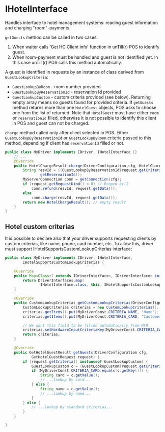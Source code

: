 # IHotelInterface

Handles interface to hotel management systems: reading guest information and charging "room"-payments. 

`getGuests` method can be called in two cases:
1. When waiter calls 'Get HC Client info' function in unTill(r) POS to identify guest.
2. When room-payment must be handled and guest is not identified yet. In this case unTill(r) POS calls this method automatically.

A guest is identified in requests by an instance of class derived from `GuestLookupCriteria`:
- `GuestLookupByRoom` - room number provided
- `GuestLookupByReservationId` - reservation Id provided 
- `GuestLookupCustom` - custom criteria provided (see below).
Returning empty array means no guests found for provided criteria. If `getGuests` method returns more than one `HotelGuest` objects, POS asks to choose one from the list of returned. Note that `HotelGuest` must have either `room` or `reservationId` filled, otherwise it is not possible to identify this client in POS and guest can not be charged.

`charge` method called only after client selected in POS. Either `GuestLookupByReservationId` or `GuestLookupByRoom` criteria passed to this method, depending if client has `reservationId` filled or not.

```java
public class MyDriver implements IDriver, IHotelInterface {}
    // ...
    @Override
    public HotelChargeResult charge(DriverConfiguration cfg, HotelChargeRequest request) throws EHotelGuestNotFound {
        String resvId = ((GuestLookupByReservationId)request.getCriteria()).
                getReservationId();
        MyServerConnection conn = getConnection(cfg);
        if (request.getRequestKind() < 0) // Reopen bill
            conn.refund(resvId, request.getData());
        else
            conn.charge(resvId, request.getData());
        return new HotelChargeResult(); // empty result
    }
}
```

## Hotel custom criterias
It is possible to declare also that your driver supports requesting clients by custom criterias, like name, phone, card number, etc. To allow this, driver must support IHotelSupportsCustomLookupCriterias interface:
```java
public class MyDriver implements IDriver, IHotelInterface,  
        IHotelSupportsCustomLookupCriterias {

    @Override
    public Map<Class<? extends IDriverInterface>, IDriverInterface> init(IDriverContext context) {
        return DriverInterfaces.map(
                IHotelInterface.class, this, IHotelSupportsCustomLookupCriterias.class, this);
    }

    @Override
    public CustomLookupCriterias getCustomLookupCriterias(DriverConfiguration cfg) {
        CustomLookupCriterias criterias = new CustomLookupCriterias();
        criterias.getItems().put(MyDriverConst.CRITERIA_NAME, "Name");
        criterias.getItems().put(MyDriverConst.CRITERIA_CARD, "CustomerCard");

        // We want this field to be filled automatically from MSR
        criterias.setHardwareInputCriteriaKey(MyDriverConst.CRITERIA_CARD); 
        return criterias;
    }    

    @Override
    public GetHotelGuestResult getGuests(DriverConfiguration cfg,
            GetHotelGuestRequest request) {
        if (request.getCriteria() instanceof GuestLookupCustom) {
            GuestLookupCustom c = (GuestLookupCustom)request.getCriteria();
            if (MyDriverConst.CRITERIA_CARD.equals(c.getKey())) {
                String card = c.getValue();
                // ...lookup by card...
            } else {
                String name = c.getValue();
                // ...lookup by name...
            }
        } else {
            // ...lookup by standard criterias...
        }
    }    

}
```

